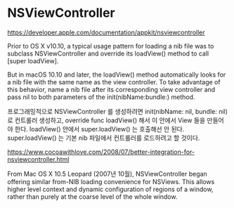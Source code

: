 # NSViewController

 https://developer.apple.com/documentation/appkit/nsviewcontroller

 Prior to OS X v10.10,
 a typical usage pattern for loading a nib file was to subclass NSViewController
 and override its loadView() method to call [super loadView].

 But in macOS 10.10 and later,
 the loadView() method automatically looks for a nib file with the same name as the view controller.
 To take advantage of this behavior, name a nib file after its corresponding view controller
 and pass nil to both parameters of the init(nibName:bundle:) method.

 프로그래밍적으로 NSViewController 를 생성하려면
 init(nibName: nil, bundle: nil) 로 컨트롤러 생성하고,
 override func loadView() 해서 이 안에서 View 들을 만들어야 한다.
 loadView() 안에서 super.loadView() 는 호출해선 안 된다.
 super.loadView() 는 기본 nib 파일에서 컨트롤러를 로드하려고 할 것이다.

 https://www.cocoawithlove.com/2008/07/better-integration-for-nsviewcontroller.html

 From Mac OS X 10.5 Leopard (2007년 10월), NSViewController began offering similar from-NIB loading convenience for NSViews.
 This allows higher level context and dynamic configuration of regions of a window,
 rather than purely at the coarse level of the whole window.


